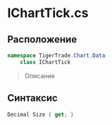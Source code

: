 
# IChartTick.cs
## Расположение
```csharp
namespace TigerTrade.Chart.Data  
    class IChartTick
```

> Описание

## Синтаксис
```csharp
Decimal Size { get; }
```
